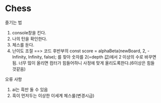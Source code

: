 # Chess
즐기는 법
1. console창을 킨다.
2. 나의 턴을 확인한다.
3. 체스를 둔다.
4. 난이도 조절 ==> 코드 후반부의 const score = alphaBeta(newBoard, 2, -Infinity, Infinity, false); 를 찾아 숫자를 2(=depth 값)에서 2 이상의 수로 바꾸면 됨. 너무 많이 올리면 컴터가 힘들어하니 사정에 맞게 올리도록한다.(6이상은 힘들것같음)

오류 사항 
1. ai는 흑만 둘 수 있음
2. 흑이 먼저두는 이상한 이세계 체스룰(변경시급)
